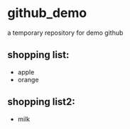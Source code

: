 # github_demo
a temporary repository for demo github

## shopping list:
* apple 
* orange


## shopping list2:
* milk
